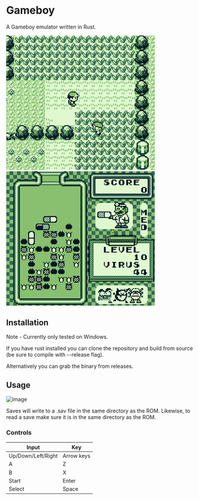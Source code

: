 # Gameboy
A Gameboy emulator written in Rust.

<img src="assets/pokemon.gif" width="400"> <img src="assets/dr_mario.gif" width="400">

## Installation
Note - Currently only tested on Windows.

If you have rust installed you can clone the repository and build from source (be sure to compile with --release flag).

Alternatively you can grab the binary from releases.

## Usage

![image](https://user-images.githubusercontent.com/86011312/196007956-21586824-334e-42b3-96c6-cc92470c6bfa.png)

Saves will write to a .sav file in the same directory as the ROM.  Likewise, to read a save make sure it is in the same directory as the ROM.

### Controls
| Input       | Key         |
| ----------- | ----------- |
| Up/Down/Left/Right   | Arrow keys  |
| A   | Z        |
| B   | X        |
| Start | Enter  |
| Select | Space |
